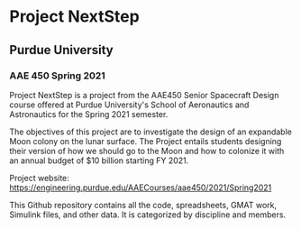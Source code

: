 # Project NextStep
## Purdue University
### AAE 450 Spring 2021

Project NextStep is a project from the AAE450 Senior Spacecraft Design course offered at Purdue University's School of Aeronautics and Astronautics for the Spring 2021 semester.

The objectives of this project are to investigate the design of an expandable Moon colony on the lunar surface. The Project entails students designing their version of how we should go to the Moon and how to colonize it with an annual budget of $10 billion starting FY 2021.

Project website: https://engineering.purdue.edu/AAECourses/aae450/2021/Spring2021

This Github repository contains all the code, spreadsheets, GMAT work, Simulink files, and other data. It is categorized by discipline and members.
